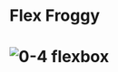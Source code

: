<h1>Flex Froggy<h1>

![0-4 flexbox](https://user-images.githubusercontent.com/90690012/133638538-86305ff4-fdb9-4b1a-a268-45638dfcc98a.PNG)